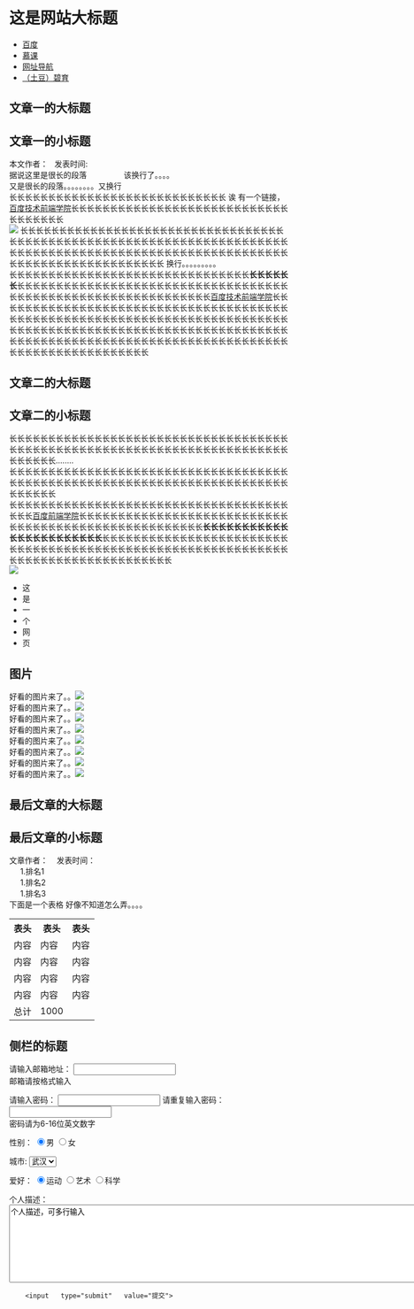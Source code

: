 <!DOCTYPE HTML>
<html>
<head> 
<meta http-equiv="Content-Type" content="text/html; charset=utf-8">
	<title> 这是一个网页 </title> 
	
</head>

<body>
	<h1> 这是网站大标题 </h1>
	<p1> <ul>
		<li><a href="http://www.baidu.com" target="_blank">百度</a> <br/></li>
		<li><a href="http://www.imooc.com" target="_blank">慕课</a> <br/></li>
		<li><a href="http://www.hao123.com" target="_blank">网址导航</a> <br/></li>
		<li><a href="http://www.ubisoft.com" target="_blank">（土豆）碧育</a> </li>
		</ul>
	</p1>
	<h2> 文章一的大标题</h2>
	<h2> 文章一的小标题</h2>
	<p2> 本文作者：&nbsp&nbsp&nbsp发表时间:&nbsp&nbsp&nbsp<br/>
		 据说这里是很长的段落&nbsp&nbsp&nbsp&nbsp&nbsp&nbsp&nbsp&nbsp&nbsp&nbsp&nbsp&nbsp&nbsp&nbsp&nbsp&nbsp&nbsp该换行了。。。。<br/>
		 又是很长的段落。。。。。。。。又换行<br/>
		 长长长长长长长长长长长长长长长长长长长长长长长长长长长长 诶 有一个链接，<a href="http://ife.baidu.com" target="_blank">百度技术前端学院</a>长长长长长长长长长长长长长长长长长长长长长长长长长长长长长长长长长长长<br/>
		 <img src = "936d36f7248a8660ec88bf58e9dae635.jpg">
		 长长长长长长长长长长长长长长长长长长长长长长长长长长长长长长长长长长长长长长长长长长长长长长长长长长长长长长长长长长长长长长长长长长长长长长长长长长长长长长长长长长长长长长长长长长长长长长长长长长长长长长长长长长长长长长长长长长长长长长长长长长长长长长  换行。。。。。。。。。<br/>
		 长长长长长长长长长长长长长长长长长长长长长长长长长长长长长长长<strong>长长长长长长</strong>长长长长长长长长长长长长长长长长长长长长长长长长长长长长长长长长长长长长长长长长长长长长长长长长长长长长长长长长长长长长长<a href="http://ife.baidu.com" target="_blank">百度技术前端学院</a>长长长长长长长长长长长长长长长长长长长长长长长长长长长长长长长长长长长长长长长长长长长长长长长长长长长长长长长长长长长长长长长长长长长长长长长长长长长长长长长长长长长长长长长长长长长长长长长长长长长长长长长长长长长长长长长长长长长长长长长长长长长长长长长长长长长长长长长长长长长长长长长长长长长长长长长长长长长长长长长长长长长长</p2>
		 <h2> 文章二的大标题 </h2>
		 <h2> 文章二的小标题 </h2>
		 <p3>长长长长长长长长长长长长长长长长长长长长长长长长长长长长长长长长长长长长长长长长长长长长长长长长长长长长长长长长长长长长长长长长长长长长长长长长长长长长长长........<br/>
		 长长长长长长长长长长长长长长长长长长长长长长长长长长长长长长长长长长长长长长长长长长长长长长长长长长长长长长长长长长长长长长长长长长长长长长长长长长长长长长<br/>
		 长长长长长长长长长长长长长长长长长长长长长长长长长长长长长长长长长长长长长长长<a href = "http://ife.baidu.com" target="_blank">百度前端学院</a>长长长长长长长长长长长长长长长长长长长长长长长长长长长长长长长长长长长长长长长长长长长长长长长长长长长长<strong>长长长长长长长长长长长长长长长长长长长长长长长</strong>长长长长长长长长长长长长长长长长长长长长长长长长长长长长长长长长长长长长长长长长长长长长长长长长长长长长长长长长长长长长长长长长长长长长长长长长长长长长长长长长长<br/>
		 <img src = "936d36f7248a8660ec88bf58e9dae635.jpg">
		 <ul>
		 	<li>这</li>
		 	<li>是</li>
		 	<li>一</li>
		 	<li>个</li>
		 	<li>网</li>
		 	<li>页</li>
		 </ul></p3>
	<h2> 图片 </h2>
		<p4>
			好看的图片来了。。<img src = "/新建文件夹/936d36f7248a8660ec88bf58e9dae635.jpg"><br/>
			好看的图片来了。。<img src = "/新建文件夹/936d36f7248a8660ec88bf58e9dae635.jpg"><br/>
			好看的图片来了。。<img src = "/新建文件夹/936d36f7248a8660ec88bf58e9dae635.jpg"><br/>
			好看的图片来了。。<img src = "936d36f7248a8660ec88bf58e9dae635.jpg"><br/>
			好看的图片来了。。<img src = "/新建文件夹/936d36f7248a8660ec88bf58e9dae635.jpg"><br/>
			好看的图片来了。。<img src = "/新建文件夹/936d36f7248a8660ec88bf58e9dae635.jpg"><br/>
			好看的图片来了。。<img src = "/新建文件夹/936d36f7248a8660ec88bf58e9dae635.jpg"><br/>
			好看的图片来了。。<img src = "/新建文件夹/936d36f7248a8660ec88bf58e9dae635.jpg">
		</p4>
	<h2> 最后文章的大标题 </h2>
	<h2> 最后文章的小标题 </h2>
		<p5>
			文章作者：&nbsp&nbsp&nbsp&nbsp发表时间：&nbsp&nbsp<br/>
			&nbsp&nbsp&nbsp&nbsp&nbsp1.排名1<br/>
			&nbsp&nbsp&nbsp&nbsp&nbsp1.排名2<br/>
			&nbsp&nbsp&nbsp&nbsp&nbsp1.排名3<br/>
			下面是一个表格 好像不知道怎么弄。。。。<br/>
		</p5>
			<table>
				<tr>
					<th>表头</th>
					<th>表头</th>
					<th>表头</th>
				</tr>
				<tr>
					<td>内容</td>
					<td>内容</td>
					<td>内容</td>
				</tr>
				<tr>
					<td>内容</td>
					<td>内容</td>
					<td>内容</td>
				</tr>	
				<tr>
					<td>内容</td>
					<td>内容</td>
					<td>内容</td>
				</tr>
				<tr>
					<td>内容</td>
					<td>内容</td>
					<td>内容</td>
				</tr>
				<tr>
					<td>总计</td>
					<td>1000</td>
				</tr>
			</table>
	<h2> 侧栏的标题 </h2>
		<form>
			请输入邮箱地址：
           <input type="text" ><br>
             邮箱请按格式输入
        </form>
        <form>
        	请输入密码：
            <input type="password" name="密码" >
            请重复输入密码：
             <input type="password" name="密码" ><br>
             密码请为6-16位英文数字
         </form>
         <form>
         性别：
          	<input   type="radio"   value="男"    name="性别"   checked="checked"/>男
         	<input   type="radio"   value="女"    name="性别" >女
         </form>
        <form action="save.php" method="post" >
    		<label>城市:</label>
    	<select>
      		<option value="武汉">武汉</option>
      		<option value="北京">北京</option>
      		<option value="广州">广州</option>
      		<option value="上海">上海</option>
    	</select>
		</form>
		<form>
         爱好：
          	<input   type="radio"   value="运动"    name="爱好"   checked="checked"/>运动
         	<input   type="radio"   value="艺术"    name="爱好" >艺术
         	<input   type="radio"   value="科学"    name="爱好" >科学
         </form>
         <form>
         	个人描述：
         	<textarea  rows="9" cols="100">个人描述，可多行输入</textarea>
         </form>
         
		<input   type="submit"   value="提交">
		
</body>


</html>
